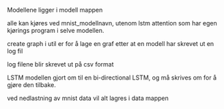 Modellene ligger i modell mappen

alle kan kjøres ved mnist_modellnavn, utenom lstm attention som har egen
kjørings program i selve modellen.

create graph i util er for å lage en graf etter at en modell har skrevet ut en log fil

log filene blir skrevet ut på csv format

LSTM modellen gjort om til en bi-directional LSTM, og må skrives om 
for å gjøre den tilbake. 

ved nedlastning av mnist data vil alt lagres i data mappen

